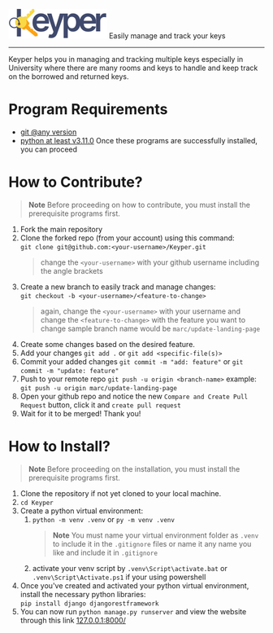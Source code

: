 ![Keyper logo](./logo-full-dark.svg)
Easily manage and track your keys

---

Keyper helps you in managing and tracking multiple keys especially in University where there are many rooms and keys to handle and keep track on the borrowed and returned keys.

# Program Requirements
- [git @any version](https://git-scm.com/downloads) 
- [python at least v3.11.0](https://www.python.org/downloads/)
Once these programs are successfully installed, you can proceed 

# How to Contribute?

> **Note**
> Before proceeding on how to contribute, you must install the prerequisite programs first.

1. Fork the main repository
2. Clone the forked repo (from your account) using this command:<br>
   `git clone git@github.com:<your-username>/Keyper.git`<br>
   > change the `<your-username>` with your github username including the angle brackets
3. Create a new branch to easily track and manage changes:<br>
   `git checkout -b <your-username>/<feature-to-change>`<br>
   > again, change the `<your-username>` with your username and change the `<feature-to-change>` with the feature you want to change
   > sample branch name would be `marc/update-landing-page`
4. Create some changes based on the desired feature.
5. Add your changes `git add .` or `git add <specific-file(s)>`
6. Commit your added changes `git commit -m "add: feature"` or `git commit -m "update: feature"`
7. Push to your remote repo `git push -u origin <branch-name>` example: `git push -u origin marc/update-landing-page`
8. Open your github repo and notice the new `Compare and Create Pull Request` button, click it and `create pull request`
9. Wait for it to be merged! Thank you!

# How to Install?

> **Note**
> Before proceeding on the installation, you must install the prerequisite programs first.

1. Clone the repository if not yet cloned to your local machine.
2. `cd Keyper` 
3. Create a python virtual environment:
   1. `python -m venv .venv` or `py -m venv .venv`<br>
      > **Note**
      > You must name your virtual environment folder as `.venv` to include it in the `.gitignore` files or name it any name you like and include it in `.gitignore`
    2. activate your venv script by `.venv\Script\activate.bat` or `.venv\Script\Activate.ps1` if your using powershell
4. Once you've created and activated your python virtual environment, install the necessary python libraries:<br>
    `pip install django djangorestframework`
5. You can now run `python manage.py runserver` and view the website through this link [127.0.0.1:8000/](http://127.0.0.1:8000/)